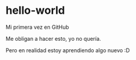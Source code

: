 # hello-world
Mi primera vez en GitHub

Me obligan a hacer esto, yo no quería. 

Pero en realidad estoy aprendiendo algo nuevo :D
